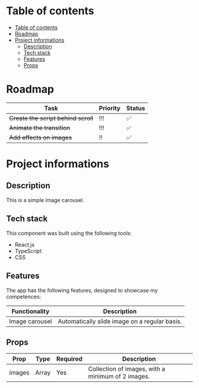 # Table of contents

- [Table of contents](#table-of-contents)
- [Roadmap](#roadmap)
- [Project informations](#project-informations)
  - [Description](#description)
  - [Tech stack](#tech-stack)
  - [Features](#features)
  - [Props](#props)

# Roadmap

| Task                                | Priority | Status |
| ----------------------------------- | -------- | ------ |
| ~~Create the script behind scroll~~ | !!!      | ✅     |
| ~~Animate the transition~~          | !!!      | ✅     |
| ~~Add effects on images~~           | !!       | ✅     |

# Project informations

## Description

This is a simple image carousel.

## Tech stack

This component was built using the following tools:

- React.js
- TypeScript
- CSS

## Features

The app has the following features, designed to showcase my competences:

| Functionality  | Description                                   |
| -------------- | --------------------------------------------- |
| Image carousel | Automatically slide image on a regular basis. |

## Props

| Prop   | Type          | Required | Description                                       |
| ------ | ------------- | -------- | ------------------------------------------------- |
| images | Array<string> | Yes      | Collection of images, with a minimum of 2 images. |
